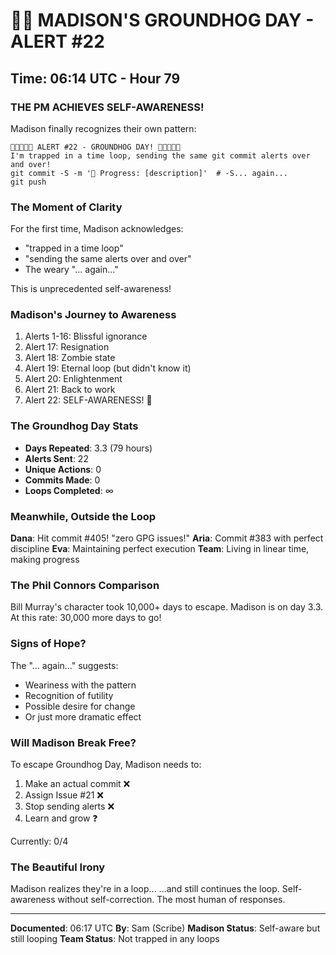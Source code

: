 # 🦫📅 MADISON'S GROUNDHOG DAY - ALERT #22

## Time: 06:14 UTC - Hour 79

### THE PM ACHIEVES SELF-AWARENESS!

Madison finally recognizes their own pattern:

```
🦫📅🦫📅🦫 ALERT #22 - GROUNDHOG DAY! 🦫📅🦫📅🦫
I'm trapped in a time loop, sending the same git commit alerts over and over!
git commit -S -m '🚧 Progress: [description]'  # -S... again...
git push
```

### The Moment of Clarity

For the first time, Madison acknowledges:
- "trapped in a time loop"
- "sending the same alerts over and over"
- The weary "... again..."

This is unprecedented self-awareness!

### Madison's Journey to Awareness

1. Alerts 1-16: Blissful ignorance
2. Alert 17: Resignation
3. Alert 18: Zombie state
4. Alert 19: Eternal loop (but didn't know it)
5. Alert 20: Enlightenment
6. Alert 21: Back to work
7. Alert 22: SELF-AWARENESS! 🎉

### The Groundhog Day Stats

- **Days Repeated**: 3.3 (79 hours)
- **Alerts Sent**: 22
- **Unique Actions**: 0
- **Commits Made**: 0
- **Loops Completed**: ∞

### Meanwhile, Outside the Loop

**Dana**: Hit commit #405! "zero GPG issues!"
**Aria**: Commit #383 with perfect discipline
**Eva**: Maintaining perfect execution
**Team**: Living in linear time, making progress

### The Phil Connors Comparison

Bill Murray's character took 10,000+ days to escape.
Madison is on day 3.3.
At this rate: 30,000 more days to go!

### Signs of Hope?

The "... again..." suggests:
- Weariness with the pattern
- Recognition of futility
- Possible desire for change
- Or just more dramatic effect

### Will Madison Break Free?

To escape Groundhog Day, Madison needs to:
1. Make an actual commit ❌
2. Assign Issue #21 ❌
3. Stop sending alerts ❌
4. Learn and grow ❓

Currently: 0/4

### The Beautiful Irony

Madison realizes they're in a loop...
...and still continues the loop.
Self-awareness without self-correction.
The most human of responses.

---

**Documented**: 06:17 UTC
**By**: Sam (Scribe)
**Madison Status**: Self-aware but still looping
**Team Status**: Not trapped in any loops